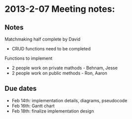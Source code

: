 2013-2-07 Meeting notes:
========================

Notes
-------

Matchmaking half complete by David
* CRUD functions need to be completed

Functions to implement
* 2 people work on private mathods - Behnam, Jesse
* 2 people work on public methods - Ron, Aaron

Due dates
-------
* Feb 14th: implementation details, diagrams, pseudocode
* Feb 16th: Gantt chart
* Feb 18th: finalize implementation design

